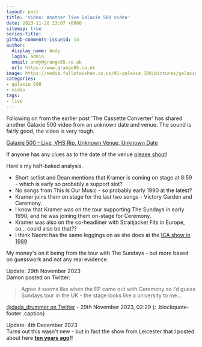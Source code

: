 ```yaml
---
layout: post
title: 'Video: Another live Galaxie 500 video'
date: 2023-11-28 23:07 +0000
sitemap: true
series-title:
github-comments-issueid: 14
author:
  display_name: Andy
  login: admin
  email: andy@grange85.co.uk
  url: https://www.grange85.co.uk
image: https://media.fullofwishes.co.uk/01-galaxie_500/pictures/galaxie-500-live-vhs-rip-unknown-date-venue.png
categories:
- galaxie 500
- video
tags:
- live
---
```

Following on from the earlier post 'The Cassette Converter' has shared another Galaxie 500 video from an unknown date and venue. The sound is fairly good, the video is very rough.

[Galaxie 500 - Live, VHS Rip, Unknown Venue, Unknown Date](https://www.youtube.com/watch?v=VkGcOCI8n_U)

If anyone has any clues as to the date of the venue [please shout](/about/)!

Here's my half-baked analysis.

<!--more-->

- Short setlist and Dean mentions that Kramer is coming on stage at 8:59 -  which is early so probably a support slot?
- No songs from This Is Our Music - so probably early 1990 at the latest?
- Kramer joins them on stage for the last two songs - Victory Garden and Ceremony.
- I know that Kramer was on the tour supporting The Sundays in early 1990, and he was joining them on-stage for Ceremony.
- Kramer was also on the co-headliner with Straitjacket Fits in Europe, so... could also be that??
- I think Naomi has the same leggings on as she does at the [ICA show in 1989](/2012/07/19/photos-and-audio-galaxie-500-in-london-in-1989/)

My money's on it being from the tour with The Sundays - but more based on guesswork and not any real evidence.
 
Update: 29th November 2023  
Damon posted on Twitter:

> Agree it seems like when the EP came out with Ceremony so I’d guess Sundays tour in the UK - the stage looks like a university to me…

[@dada_drummer on Twitter](https://twitter.com/dada_drummer/status/1729689086028316973) - 29th November 2023, 02:29
{: .blockquote-footer .caption}

Update: 4th December 2023  
Turns out this wasn't new - but in fact the show from Leicester that I posted about here **[ten years ago](https://www.fullofwishes.co.uk/2013/04/02/video-galaxie-500-with-kramer-in-1990/)!!**


